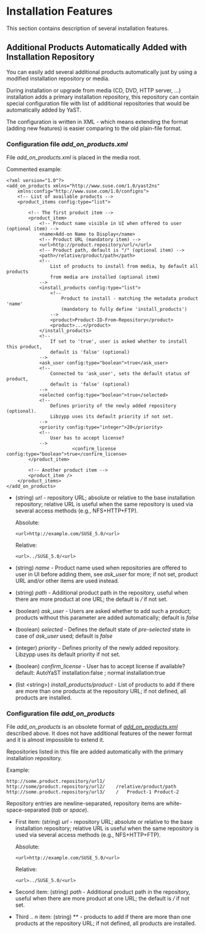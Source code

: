 Installation Features
=====================

This section contains description of several installation features.

Additional Products Automatically Added with Installation Repository
--------------------------------------------------------------------

You can easily add several additional products automatically just by
using a modified installation repository or media.

During installation or upgrade from media (CD, DVD, HTTP server, ...)
installation adds a primary installation repository, this repository can
contain special configuration file with list of additional repositories
that would be automatically added by YaST.

The configuration is written in XML - which means extending the format
(adding new features) is easier comparing to the old plain-file format.

### Configuration file *add\_on\_products.xml*

File *add\_on\_products.xml* is placed in the media root.

Commented example:

```
<?xml version="1.0"?>
<add_on_products xmlns="http://www.suse.com/1.0/yast2ns"
	xmlns:config="http://www.suse.com/1.0/configns">
	<!-- List of available products -->
	<product_items config:type="list">

		<!-- The first product item -->
		<product_item>
			<!-- Product name visible in UI when offered to user (optional item) -->
			<name>Add-on Name to Display</name>
			<!-- Product URL (mandatory item) -->
			<url>http://product.repository/url/</url>
			<!-- Product path, default is "/" (optional item) -->
			<path>/relative/product/path</path>
			<!--
				List of products to install from media, by default all products
				from media are installed (optional item)
			-->
			<install_products config:type="list">
				<!--
					Product to install - matching the metadata product 'name'
					(mandatory to fully define 'install_products')
				-->
				<product>Product-ID-From-Repository</product>
				<product>...</product>
			</install_products>
			<!--
				If set to 'true', user is asked whether to install this product,
				default is 'false' (optional)
			-->
			<ask_user config:type="boolean">true</ask_user>
			<!--
				Connected to 'ask_user', sets the default status of product,
				default is 'false' (optional)
			-->
			<selected config:type="boolean">true</selected>
			<!--
				Defines priority of the newly added repository (optional).
				Libzypp uses its default priority if not set.
			-->
			<priority config:type="integer">20</priority>
			<!--
				User has to accept license?
			-->
                        <confirm_license config:type="boolean">true</confirm_license>
		</product_item>

		<!-- Another product item -->
		<product_item />
	</product_items>
</add_on_products>
```

-   (string) *url* - repository URL; absolute or relative to the base
    installation repository; relative URL is useful when the same
    repository is used via several access methods (e.g., NFS+HTTP+FTP).

    Absolute:

        <url>http://example.com/SUSE_5.0/<url>

    Relative:

        <url>../SUSE_5.0/<url>

-   (string) *name* - Product name used when repositories are offered to
    user in UI before adding them, see *ask\_user* for more; if not set,
    product URL and/or other items are used instead.

-   (string) *path* - Additional product path in the repository, useful
    when there are more product at one URL; the default is */* if not
    set.

-   (boolean) *ask\_user* - Users are asked whether to add such a
    product; products without this parameter are added automatically;
    default is *false*

-   (boolean) *selected* - Defines the default state of *pre-selected*
    state in case of *ask\_user* used; default is *false*

-   (integer) *priority* - Defines priority of the newly added repository.
    Libzypp uses its default priority if not set.

-   (boolean) *confirm_license* - User has to accept license if available?
    default: AutoYaST installation:false ; normal installation:true

-   (list \<string\>) *install\_products/product* - List of products to
    add if there are more than one products at the repository URL; if
    not defined, all products are installed.

### Configuration file *add\_on\_products*

File *add\_on\_products* is an obsolete format of
*[add\_on\_products.xml](#installation_features_add_on_products.xml)*
described above. It does not have additional features of the newer
format and it is almost impossible to extend it.

Repositories listed in this file are added automatically with the
primary installation repository.

Example:

```
http://some.product.repository/url1/
http://some/product.repository/url2/	/relative/product/path
http://some.product.repository/url3/	/	Product-1 Product-2
```

Repository entries are newline-separated, repository items are
white-space-separated (*tab* or *space*).

-   First item: (string) *url* - repository URL; absolute or relative to
    the base installation repository; relative URL is useful when the
    same repository is used via several access methods (e.g.,
    NFS+HTTP+FTP).

    Absolute:

        <url>http://example.com/SUSE_5.0/<url>

    Relative:

        <url>../SUSE_5.0/<url>

-   Second item: (string) *path* - Additional product path in the
    repository, useful when there are more product at one URL; the
    default is */* if not set.

-   Third .. *n* item: (string) ** - products to add if there are more
    than one products at the repository URL; if not defined, all
    products are installed.



